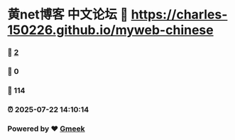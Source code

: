 # 黄net博客 中文论坛 :link: https://charles-150226.github.io/myweb-chinese 
### :page_facing_up: [2](https://charles-150226.github.io/myweb-chinese/tag.html) 
### :speech_balloon: 0 
### :hibiscus: 114 
### :alarm_clock: 2025-07-22 14:10:14 
### Powered by :heart: [Gmeek](https://github.com/Meekdai/Gmeek)
